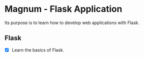 # Magnum - Flask Application

Its purpose is to learn how to develop web applications with Flask.


## Flask

- [x] Learn the basics of Flask.
